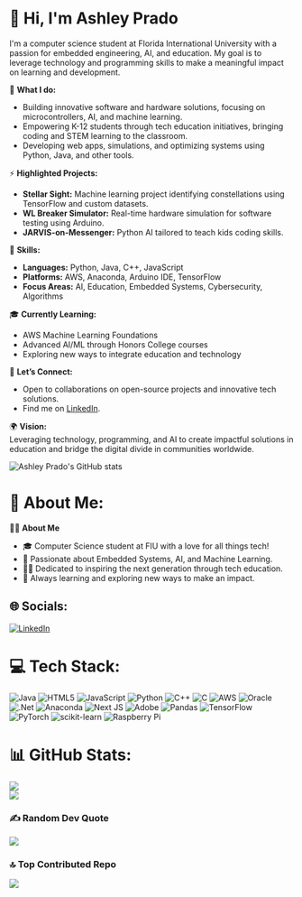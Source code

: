 # 👋 Hi, I'm Ashley Prado

I'm a computer science student at Florida International University with a passion for embedded engineering, AI, and education. My goal is to leverage technology and programming skills to make a meaningful impact on learning and development.

🌱 **What I do:**  
- Building innovative software and hardware solutions, focusing on microcontrollers, AI, and machine learning.
- Empowering K-12 students through tech education initiatives, bringing coding and STEM learning to the classroom.
- Developing web apps, simulations, and optimizing systems using Python, Java, and other tools.

⚡ **Highlighted Projects:**  
- **Stellar Sight:** Machine learning project identifying constellations using TensorFlow and custom datasets.
- **WL Breaker Simulator:** Real-time hardware simulation for software testing using Arduino.
- **JARVIS-on-Messenger:** Python AI tailored to teach kids coding skills.

🚀 **Skills:**  
- **Languages:** Python, Java, C++, JavaScript
- **Platforms:** AWS, Anaconda, Arduino IDE, TensorFlow
- **Focus Areas:** AI, Education, Embedded Systems, Cybersecurity, Algorithms

🎓 **Currently Learning:**  
- AWS Machine Learning Foundations
- Advanced AI/ML through Honors College courses
- Exploring new ways to integrate education and technology

🤝 **Let’s Connect:**  
- Open to collaborations on open-source projects and innovative tech solutions.
- Find me on [LinkedIn](https://www.linkedin.com/in/ashley-prado).

🌍 **Vision:**  
Leveraging technology, programming, and AI to create impactful solutions in education and bridge the digital divide in communities worldwide.

![Ashley Prado's GitHub stats](https://github-readme-stats.vercel.app/api?username=ashleyprado&theme=jolly&show_icons=true)

# 💫 About Me:
👩‍💻 **About Me**<br>
- 🎓 Computer Science student at FIU with a love for all things tech!<br>
- 🤖 Passionate about Embedded Systems, AI, and Machine Learning.<br>
- 🧑‍🏫 Dedicated to inspiring the next generation through tech education.<br>
- 🌱 Always learning and exploring new ways to make an impact.<br>

## 🌐 Socials:
[![LinkedIn](https://img.shields.io/badge/LinkedIn-%230077B5.svg?logo=linkedin&logoColor=white)](https://linkedin.com/in/ashley-prado) 

# 💻 Tech Stack:
![Java](https://img.shields.io/badge/java-%23ED8B00.svg?style=flat&logo=openjdk&logoColor=white) 
![HTML5](https://img.shields.io/badge/html5-%23E34F26.svg?style=flat&logo=html5&logoColor=white) 
![JavaScript](https://img.shields.io/badge/javascript-%23323330.svg?style=flat&logo=javascript&logoColor=%23F7DF1E) 
![Python](https://img.shields.io/badge/python-%2314354C.svg?style=flat&logo=python&logoColor=white) 
![C++](https://img.shields.io/badge/c++-%2300599C.svg?style=flat&logo=c%2B%2B&logoColor=white) 
![C](https://img.shields.io/badge/c-%2300599C.svg?style=flat&logo=c&logoColor=white) 
![AWS](https://img.shields.io/badge/AWS-%23FF9900.svg?style=flat&logo=amazon-aws&logoColor=white) 
![Oracle](https://img.shields.io/badge/Oracle-F80000?style=flat&logo=oracle&logoColor=white) 
![.Net](https://img.shields.io/badge/.NET-5C2D91?style=flat&logo=.net&logoColor=white) 
![Anaconda](https://img.shields.io/badge/Anaconda-%2344A833.svg?style=flat&logo=anaconda&logoColor=white) 
![Next JS](https://img.shields.io/badge/Next-black?style=flat&logo=next.js&logoColor=white) 
![Adobe](https://img.shields.io/badge/adobe-%23FF0000.svg?style=flat&logo=adobe&logoColor=white) 
![Pandas](https://img.shields.io/badge/pandas-%23150458.svg?style=flat&logo=pandas&logoColor=white) 
![TensorFlow](https://img.shields.io/badge/TensorFlow-%23FF6F00.svg?style=flat&logo=TensorFlow&logoColor=white) 
![PyTorch](https://img.shields.io/badge/PyTorch-%23EE4C2C.svg?style=flat&logo=PyTorch&logoColor=white) 
![scikit-learn](https://img.shields.io/badge/scikit--learn-%23F7931E.svg?style=flat&logo=scikit-learn&logoColor=white) 
![Raspberry Pi](https://img.shields.io/badge/-RaspberryPi-C51A4A?style=flat&logo=Raspberry-Pi)

# 📊 GitHub Stats:
![](https://github-readme-stats.vercel.app/api?username=ashleyprado&theme=jolly&hide_border=false&include_all_commits=false&count_private=false)<br/>
![](https://github-readme-streak-stats.herokuapp.com/?user=ashleyprado&theme=jolly&hide_border=false)<br/>

### ✍️ Random Dev Quote
![](https://quotes-github-readme.vercel.app/api?type=vertical&theme=jolly)

### 🔝 Top Contributed Repo
![](https://github-contributor-stats.vercel.app/api?username=ashleyprado&limit=5&theme=dark&combine_all_yearly_contributions=true)

<!-- Proudly created with GPRM ( https://gprm.itsvg.in ) -->
